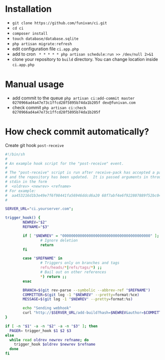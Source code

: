 # Installation
- `git clone https://github.com/funivan/ci.git`
- `cd ci`
- `composer install`
- `touch database/database.sqlite`
- `php artisan migrate:refresh`
- edit configuration file `ci.app.php`
- add to cron ` * * * * * php artisan schedule:run >> /dev/null 2>&1`
- clone your repository to `build` directory. You can change location inside `ci.app.php`

# Manual usage
- add commit to the queue `php artisan ci:add-commit master 0270966ad4a47e73c1ffcd28f5895b74da1b205f dev@funivan.com`
- check commit `php artisan ci:check 0270966ad4a47e73c1ffcd28f5895b74da1b205f`

# How check commit automatically?
 Create git hook `post-receive`
```sh
#!/bin/sh
#
# An example hook script for the "post-receive" event.
#
# The "post-receive" script is run after receive-pack has accepted a pack
# and the repository has been updated.  It is passed arguments in through
# stdin in the form
#  <oldrev> <newrev> <refname>
# For example:
#  aa453216d1b3e49e7f6f98441fa56946ddcd6a20 68f7abf4e6f922807889f52bc043ecd31b79f814 refs/heads/master
#

SERVER_URL="ci.yourserver.com";

trigger_hook() {
        NEWREV="$2"
        REFNAME="$3"

        if [ "$NEWREV" = "0000000000000000000000000000000000000000" ]; then
                # Ignore deletion
                return
        fi

        case "$REFNAME" in
                # Triggers only on branches and tags
                refs/heads/*|refs/tags/*) ;;
                # Bail out on other references
                *) return ;;
        esac

        BRANCH=$(git rev-parse --symbolic --abbrev-ref "$REFNAME")
        COMMITTER=$(git log -1 "$NEWREV" --pretty=format:%ce)
        MESSAGE=$(git log -1 "$NEWREV" --pretty=format:%s)

        echo "Sending webhook"
        curl "http://$SERVER_URL/add-build?hash=$NEWREV&author=$COMMITTER&branch=$BRANCH&message=$MESSAGE"
}

if [ -n "$1" -a -n "$2" -a -n "$3" ]; then
  PAGER= trigger_hook $1 $2 $3
else
  while read oldrev newrev refname; do
    trigger_hook $oldrev $newrev $refname
  done
fi

```